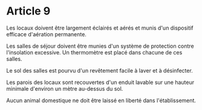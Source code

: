 # Article 9

Les locaux doivent être largement éclairés et aérés et munis d'un dispositif efficace d'aération permanente.

Les salles de séjour doivent être munies d'un système de protection contre l'insolation excessive. Un thermomètre est placé dans chacune de ces salles.

Le sol des salles est pourvu d'un revêtement facile à laver et à désinfecter.

Les parois des locaux sont recouvertes d'un enduit lavable sur une hauteur minimale d'environ un mètre au-dessus du sol.

Aucun animal domestique ne doit être laissé en liberté dans l'établissement.
